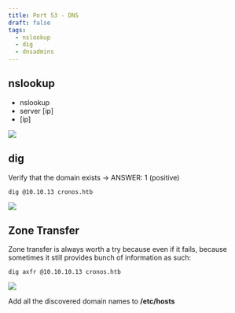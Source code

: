```yaml
---
title: Port 53 - DNS
draft: false
tags:
  - nslookup
  - dig
  - dnsadmins
---
```

## nslookup
- nslookup
- server [ip]
- [ip]


![](https://i.imgur.com/hB7HCjy.png)


## dig
Verify that the domain exists -> ANSWER: 1 (positive)

`dig @10.10.13 cronos.htb`

![](https://i.imgur.com/MSydf6p.png)

## Zone Transfer
Zone transfer is always worth a try because even if it fails, because sometimes it still provides bunch of information as such:

`dig axfr @10.10.10.13 cronos.htb`

![](https://i.imgur.com/myGSKsF.png)


Add all the discovered domain names to **/etc/hosts**